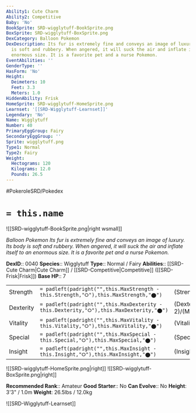 ```yaml
---
Ability1: Cute Charm
Ability2: Competitive
Baby: 'No'
BookSprite: SRD-wigglytuff-BookSprite.png
BoxSprite: SRD-wigglytuff-BoxSprite.png
DexCategory: Balloon Pokemon
DexDescription: Its fur is extremely fine and conveys an image of luxury. Its body
  is soft and rubbery. When angered, it will suck the air and inflate itself to an
  enormous size. It is a favorite pet and a nurse Pokemon.
EventAbilities: ''
GenderType: ''
HasForm: 'No'
Height:
  Deimeters: 10
  Feet: 3.3
  Meters: 1.0
HiddenAbility: Frisk
HomeSprite: SRD-wigglytuff-HomeSprite.png
Learnset: '[[SRD-Wigglytuff-Learnset]]'
Legendary: 'No'
Name: Wigglytuff
Number: 40
PrimaryEggGroup: Fairy
SecondaryEggGroup: ''
Sprite: wigglytuff.png
Type1: Normal
Type2: Fairy
Weight:
  Hectograms: 120
  Kilograms: 12.0
  Pounds: 26.5
---
```


#PokeroleSRD/Pokedex

# `= this.name`

![[SRD-wigglytuff-BookSprite.png|right wsmall]]

*Balloon Pokemon*
*Its fur is extremely fine and conveys an image of luxury. Its body is soft and rubbery. When angered, it will suck the air and inflate itself to an enormous size. It is a favorite pet and a nurse Pokemon.*

**DexID**:: 0040
**Species**:: Wigglytuff
**Type**:: Normal / Fairy
**Abilities**:: [[SRD-Cute Charm|Cute Charm]] / [[SRD-Competitive|Competitive]] ([[SRD-Frisk|Frisk]])
**Base HP**:: 7

|           |                                                                                        |                                          |
| --------- | -------------------------------------------------------------------------------------- | ---------------------------------------- |
| Strength  | `= padleft(padright("",this.MaxStrength - this.Strength,"⭘"),this.MaxStrength,"⬤")`    | (Strength::2)/(MaxStrength::5)   |
| Dexterity | `= padleft(padright("",this.MaxDexterity - this.Dexterity,"⭘"),this.MaxDexterity,"⬤")` | (Dexterity:: 2)/(MaxDexterity::4) |
| Vitality  | `= padleft(padright("",this.MaxVitality - this.Vitality,"⭘"),this.MaxVitality,"⬤")`    | (Vitality::2)/(MaxVitality::4)   |
| Special   | `= padleft(padright("",this.MaxSpecial - this.Special,"⭘"),this.MaxSpecial,"⬤")`       | (Special::2)/(MaxSpecial::5)     |
| Insight   | `= padleft(padright("",this.MaxInsight - this.Insight,"⭘"),this.MaxInsight,"⬤")`       | (Insight::2)/(MaxInsight::4)     |

![[SRD-wigglytuff-HomeSprite.png|right]]
![[SRD-wigglytuff-BoxSprite.png|right]]

**Recommended Rank**:: Amateur
**Good Starter**:: No
**Can Evolve**:: No
**Height**: 3'3" / 1.0m
**Weight**: 26.5lbs / 12.0kg

![[SRD-Wigglytuff-Learnset]]